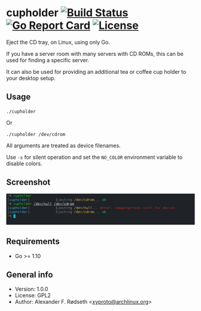 # cupholder [![Build Status](https://travis-ci.com/xyproto/cupholder.svg?branch=master)](https://travis-ci.com/xyproto/cupholder) [![Go Report Card](https://goreportcard.com/badge/github.com/xyproto/cupholder)](https://goreportcard.com/report/github.com/xyproto/cupholder) [![License](https://img.shields.io/badge/License-GPL2-brightgreen)](https://raw.githubusercontent.com/xyproto/cupholder/master/LICENSE)

Eject the CD tray, on Linux, using only Go.

If you have a server room with many servers with CD ROMs, this can be used for finding a specific server.

It can also be used for providing an additional tea or coffee cup holder to your desktop setup.

## Usage

    ./cupholder

Or

    ./cupholder /dev/cdrom

All arguments are treated as device filenames.

Use `-s` for silent operation and set the `NO_COLOR` environment variable to disable colors.

## Screenshot

![cupholder in action](img/screenshot.png)

## Requirements

* Go >= 1.10

## General info

* Version: 1.0.0
* License: GPL2
* Author: Alexander F. Rødseth &lt;xyproto@archlinux.org&gt;


